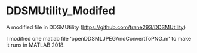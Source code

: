 # DDSMUtility_Modifed
A modified file in DDSMUtility (https://github.com/trane293/DDSMUtility)


I modified one matlab file 'openDDSMLJPEGAndConvertToPNG.m' to make it runs in MATLAB 2018.
